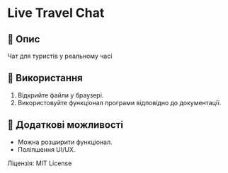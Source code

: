 # Live Travel Chat

## 📌 Опис
Чат для туристів у реальному часі

## 🚀 Використання
1. Відкрийте файли у браузері.
2. Використовуйте функціонал програми відповідно до документації.

## 🔧 Додаткові можливості
- Можна розширити функціонал.
- Поліпшення UI/UX.

Ліцензія: MIT License
